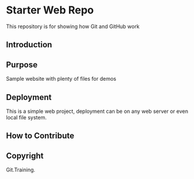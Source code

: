 # Starter Web Repo

This repository is for showing how Git and GitHub work

## Introduction


## Purpose
Sample website with plenty of files for demos

## Deployment
This is a simple web project, deployment can be on any web server or even local file system.

## How to Contribute

## Copyright

Git.Training.
